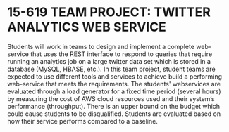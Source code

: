 # 15-619 TEAM PROJECT: TWITTER ANALYTICS WEB SERVICE

Students will work in teams to design and implement a complete web-service that uses the REST interface
to respond to queries that require running an analytics job on a large twitter data set which is stored in a
database (MySQL, HBASE, etc.). In this team project, student teams are expected to use different tools
and services to achieve build a performing web-service that meets the requirements. The students' webservices
are evaluated through a load generator for a fixed time period (several hours) by measuring the
cost of AWS cloud resources used and their system’s performance (throughput). There is an upper bound
on the budget which could cause students to be disqualified. Students are evaluated based on how their
service performs compared to a baseline.
